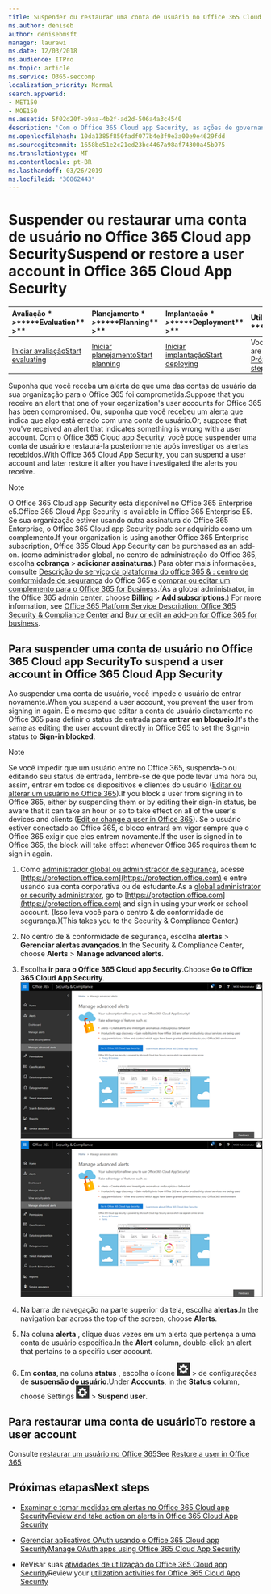 ```yaml
---
title: Suspender ou restaurar uma conta de usuário no Office 365 Cloud app Security
ms.author: deniseb
author: denisebmsft
manager: laurawi
ms.date: 12/03/2018
ms.audience: ITPro
ms.topic: article
ms.service: O365-seccomp
localization_priority: Normal
search.appverid:
- MET150
- MOE150
ms.assetid: 5f02d20f-b9aa-4b2f-ad2d-506a4a3c4540
description: 'Com o Office 365 Cloud app Security, as ações de governança que você pode executar são suspender ou cancelar a suspensão de uma conta de usuário. '
ms.openlocfilehash: 10da1385f850fadf077b4e3f9e3a00e9e4629fdd
ms.sourcegitcommit: 1658be51e2c21ed23bc4467a98af74300a45b975
ms.translationtype: MT
ms.contentlocale: pt-BR
ms.lasthandoff: 03/26/2019
ms.locfileid: "30862443"
---
```

# <a name="suspend-or-restore-a-user-account-in-office-365-cloud-app-security"></a><span data-ttu-id="a191e-103">Suspender ou restaurar uma conta de usuário no Office 365 Cloud app Security</span><span class="sxs-lookup"><span data-stu-id="a191e-103">Suspend or restore a user account in Office 365 Cloud App Security</span></span>

|<span data-ttu-id="a191e-104">Avaliação \* *\>*\*</span><span class="sxs-lookup"><span data-stu-id="a191e-104">\*\*\*\*Evaluation\*\* \>\*\*</span></span>|<span data-ttu-id="a191e-105">Planejamento \* *\>*\*</span><span class="sxs-lookup"><span data-stu-id="a191e-105">\*\*\*\*Planning\*\* \>\*\*</span></span>|<span data-ttu-id="a191e-106">Implantação \* *\>*\*</span><span class="sxs-lookup"><span data-stu-id="a191e-106">\*\*\*\*Deployment\*\* \>\*\*</span></span>|<span data-ttu-id="a191e-107">Utilização \* \* \*</span><span class="sxs-lookup"><span data-stu-id="a191e-107">\*\*\*\*Utilization\*\*\*\*</span></span>|
|:-----|:-----|:-----|:-----|
|[<span data-ttu-id="a191e-108">Iniciar avaliação</span><span class="sxs-lookup"><span data-stu-id="a191e-108">Start evaluating</span></span>](office-365-cas-overview.md) <br/> |[<span data-ttu-id="a191e-109">Iniciar planejamento</span><span class="sxs-lookup"><span data-stu-id="a191e-109">Start planning</span></span>](get-ready-for-office-365-cas.md) <br/> |[<span data-ttu-id="a191e-110">Iniciar implantação</span><span class="sxs-lookup"><span data-stu-id="a191e-110">Start deploying</span></span>](turn-on-office-365-cas.md) <br/> |<span data-ttu-id="a191e-111">Você está aqui!</span><span class="sxs-lookup"><span data-stu-id="a191e-111">You are here!</span></span>  <br/> [<span data-ttu-id="a191e-112">Próximas etapas</span><span class="sxs-lookup"><span data-stu-id="a191e-112">Next steps</span></span>](#next-steps)<br/> |
   
<span data-ttu-id="a191e-113">Suponha que você receba um alerta de que uma das contas de usuário da sua organização para o Office 365 foi comprometida.</span><span class="sxs-lookup"><span data-stu-id="a191e-113">Suppose that you receive an alert that one of your organization's user accounts for Office 365 has been compromised.</span></span> <span data-ttu-id="a191e-114">Ou, suponha que você recebeu um alerta que indica que algo está errado com uma conta de usuário.</span><span class="sxs-lookup"><span data-stu-id="a191e-114">Or, suppose that you've received an alert that indicates something is wrong with a user account.</span></span> <span data-ttu-id="a191e-115">Com o Office 365 Cloud app Security, você pode suspender uma conta de usuário e restaurá-la posteriormente após investigar os alertas recebidos.</span><span class="sxs-lookup"><span data-stu-id="a191e-115">With Office 365 Cloud App Security, you can suspend a user account and later restore it after you have investigated the alerts you receive.</span></span>
  
> [!NOTE]
> <span data-ttu-id="a191e-116">O Office 365 Cloud app Security está disponível no Office 365 Enterprise e5.</span><span class="sxs-lookup"><span data-stu-id="a191e-116">Office 365 Cloud App Security is available in Office 365 Enterprise E5.</span></span> <span data-ttu-id="a191e-117">Se sua organização estiver usando outra assinatura do Office 365 Enterprise, o Office 365 Cloud app Security pode ser adquirido como um complemento.</span><span class="sxs-lookup"><span data-stu-id="a191e-117">If your organization is using another Office 365 Enterprise subscription, Office 365 Cloud App Security can be purchased as an add-on.</span></span> <span data-ttu-id="a191e-118">(como administrador global, no centro de administração do Office 365, escolha **cobrança** \> **adicionar assinaturas**.) Para obter mais informações, consulte [Descrição do serviço da plataforma do office 365 &amp; : centro de conformidade de segurança](https://technet.microsoft.com/en-us/library/dn933793.aspx) do Office 365 e [comprar ou editar um complemento para o Office 365 for Business](https://support.office.com/article/4e7b57d6-b93b-457d-aecd-0ea58bff07a6).</span><span class="sxs-lookup"><span data-stu-id="a191e-118">(As a global administrator, in the Office 365 admin center, choose **Billing** \> **Add subscriptions**.) For more information, see [Office 365 Platform Service Description: Office 365 Security &amp; Compliance Center](https://technet.microsoft.com/en-us/library/dn933793.aspx) and [Buy or edit an add-on for Office 365 for business](https://support.office.com/article/4e7b57d6-b93b-457d-aecd-0ea58bff07a6).</span></span> 
  
## <a name="to-suspend-a-user-account-in-office-365-cloud-app-security"></a><span data-ttu-id="a191e-119">Para suspender uma conta de usuário no Office 365 Cloud app Security</span><span class="sxs-lookup"><span data-stu-id="a191e-119">To suspend a user account in Office 365 Cloud App Security</span></span>

<span data-ttu-id="a191e-120">Ao suspender uma conta de usuário, você impede o usuário de entrar novamente.</span><span class="sxs-lookup"><span data-stu-id="a191e-120">When you suspend a user account, you prevent the user from signing in again.</span></span> <span data-ttu-id="a191e-121">É o mesmo que editar a conta de usuário diretamente no Office 365 para definir o status de entrada para **entrar em bloqueio**.</span><span class="sxs-lookup"><span data-stu-id="a191e-121">It's the same as editing the user account directly in Office 365 to set the Sign-in status to **Sign-in blocked**.</span></span>
  
> [!NOTE]
> <span data-ttu-id="a191e-122">Se você impedir que um usuário entre no Office 365, suspenda-o ou editando seu status de entrada, lembre-se de que pode levar uma hora ou, assim, entrar em todos os dispositivos e clientes do usuário ([Editar ou alterar um usuário no Office 365](https://support.office.com/article/42BB3F17-8F9D-4182-B434-5F1C8024E614#SingleUserPreview)).</span><span class="sxs-lookup"><span data-stu-id="a191e-122">If you block a user from signing in to Office 365, either by suspending them or by editing their sign-in status, be aware that it can take an hour or so to take effect on all of the user's devices and clients ([Edit or change a user in Office 365](https://support.office.com/article/42BB3F17-8F9D-4182-B434-5F1C8024E614#SingleUserPreview)).</span></span> <span data-ttu-id="a191e-123">Se o usuário estiver conectado ao Office 365, o bloco entrará em vigor sempre que o Office 365 exigir que eles entrem novamente.</span><span class="sxs-lookup"><span data-stu-id="a191e-123">If the user is signed in to Office 365, the block will take effect whenever Office 365 requires them to sign in again.</span></span> 
  
1. <span data-ttu-id="a191e-124">Como [administrador global ou administrador de segurança](permissions-in-the-security-and-compliance-center.md), acesse [https://protection.office.com](https://protection.office.com) e entre usando sua conta corporativa ou de estudante.</span><span class="sxs-lookup"><span data-stu-id="a191e-124">As a [global administrator or security administrator](permissions-in-the-security-and-compliance-center.md), go to [https://protection.office.com](https://protection.office.com) and sign in using your work or school account.</span></span> <span data-ttu-id="a191e-125">(Isso leva você para o centro &amp; de conformidade de segurança.)</span><span class="sxs-lookup"><span data-stu-id="a191e-125">(This takes you to the Security &amp; Compliance Center.)</span></span> 
    
2. <span data-ttu-id="a191e-126">No centro de &amp; conformidade de segurança, escolha **alertas** \> **Gerenciar alertas avançados**.</span><span class="sxs-lookup"><span data-stu-id="a191e-126">In the Security &amp; Compliance Center, choose **Alerts** \> **Manage advanced alerts**.</span></span>
    
3. <span data-ttu-id="a191e-127">Escolha **ir para o Office 365 Cloud app Security**.</span><span class="sxs-lookup"><span data-stu-id="a191e-127">Choose **Go to Office 365 Cloud App Security**.</span></span><br><span data-ttu-id="a191e-128">![No centro de &amp; conformidade de segurança, escolha Gerenciar alertas avançados para acessar o Office 365 Cloud app Security](media/958632d4-03e3-4ade-8e22-d5509db6fca7.png)</span><span class="sxs-lookup"><span data-stu-id="a191e-128">![In the Security &amp; Compliance Center, choose Manage Advanced Alerts to go to Office 365 Cloud App Security](media/958632d4-03e3-4ade-8e22-d5509db6fca7.png)</span></span><br>
  
4. <span data-ttu-id="a191e-129">Na barra de navegação na parte superior da tela, escolha **alertas**.</span><span class="sxs-lookup"><span data-stu-id="a191e-129">In the navigation bar across the top of the screen, choose **Alerts**.</span></span>
    
5. <span data-ttu-id="a191e-130">Na coluna **alerta** , clique duas vezes em um alerta que pertença a uma conta de usuário específica.</span><span class="sxs-lookup"><span data-stu-id="a191e-130">In the **Alert** column, double-click an alert that pertains to a specific user account.</span></span> 
    
6. <span data-ttu-id="a191e-131">Em **contas**, na coluna **status** , escolha o ícone ![](media/e01b75cc-b28f-4b83-8f86-b1b13dc27ab2.png) \> de configurações de **suspensão do usuário**.</span><span class="sxs-lookup"><span data-stu-id="a191e-131">Under **Accounts**, in the **Status** column, choose Settings ![settings icon](media/e01b75cc-b28f-4b83-8f86-b1b13dc27ab2.png) \> **Suspend user**.</span></span>
    
## <a name="to-restore-a-user-account"></a><span data-ttu-id="a191e-132">Para restaurar uma conta de usuário</span><span class="sxs-lookup"><span data-stu-id="a191e-132">To restore a user account</span></span>

<span data-ttu-id="a191e-133">Consulte [restaurar um usuário no Office 365](https://support.office.com/article/2c261e42-5dd1-48b0-845f-2a016d29cfc1)</span><span class="sxs-lookup"><span data-stu-id="a191e-133">See [Restore a user in Office 365](https://support.office.com/article/2c261e42-5dd1-48b0-845f-2a016d29cfc1)</span></span>
  
## <a name="next-steps"></a><span data-ttu-id="a191e-134">Próximas etapas</span><span class="sxs-lookup"><span data-stu-id="a191e-134">Next steps</span></span>

- [<span data-ttu-id="a191e-135">Examinar e tomar medidas em alertas no Office 365 Cloud app Security</span><span class="sxs-lookup"><span data-stu-id="a191e-135">Review and take action on alerts in Office 365 Cloud App Security</span></span>](review-office-365-cas-alerts.md)
    
- [<span data-ttu-id="a191e-136">Gerenciar aplicativos OAuth usando o Office 365 Cloud app Security</span><span class="sxs-lookup"><span data-stu-id="a191e-136">Manage OAuth apps using Office 365 Cloud App Security</span></span>](manage-app-permissions-in-ocas.md)
    
- <span data-ttu-id="a191e-137">ReVisar suas [atividades de utilização do Office 365 Cloud app Security](utilization-activities-for-ocas.md)</span><span class="sxs-lookup"><span data-stu-id="a191e-137">Review your [utilization activities for Office 365 Cloud App Security](utilization-activities-for-ocas.md)</span></span>
    

